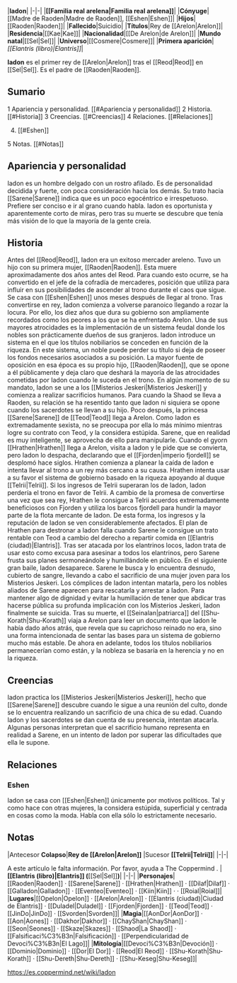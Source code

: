 

|**Iadon**|
|-|-|
|**[[Familia real arelena\|Familia real arelena]]**|
|**Cónyuge**|[[Madre de Raoden\|Madre de Raoden]], [[Eshen\|Eshen]]|
|**Hijos**|[[Raoden\|Raoden]]|
|**Fallecido**|Suicidio|
|**Títulos**|Rey de [[Arelon\|Arelon]]|
|**Residencia**|[[Kae\|Kae]]|
|**Nacionalidad**|[[De Arelon\|de Arelon]]|
|**Mundo natal**|[[Sel\|Sel]]|
|**Universo**|[[Cosmere\|Cosmere]]|
|**Primera aparición**|*[[Elantris (libro)\|Elantris]]*|

**Iadon** es el primer rey de [[Arelon\|Arelon]] tras el [[Reod\|Reod]] en [[Sel\|Sel]]. Es el padre de [[Raoden\|Raoden]].

## Sumario

1 Apariencia y personalidad. [[#Apariencia y personalidad]] 
2 Historia. [[#Historia]] 
3 Creencias. [[#Creencias]] 
4 Relaciones. [[#Relaciones]] 

4. [[#Eshen]] 


5 Notas. [[#Notas]] 


## Apariencia y personalidad
Iadon es un hombre delgado con un rostro afilado.
Es de personalidad decidida y fuerte, con poca consideración hacia los demás. Su trato hacia [[Sarene\|Sarene]] indica que es un poco egocéntrico e irrespetuoso. Prefiere ser conciso e ir al grano cuando habla. Iadon es oportunista y aparentemente corto de miras, pero tras su muerte se descubre que tenía más visión de lo que la mayoría de la gente creía.

## Historia
Antes del [[Reod\|Reod]], Iadon era un exitoso mercader areleno. Tuvo un hijo con su primera mujer, [[Raoden\|Raoden]]. Esta muere aproximadamente dos años antes del Reod. Para cuando esto ocurre, se ha convertido en el jefe de la cofradía de mercaderes, posición que utiliza para influir en sus posibilidades de ascender al trono durante el caos que sigue. Se casa con [[Eshen\|Eshen]] unos meses después de llegar al trono. Tras convertirse en rey, Iadon comienza a volverse paranoico llegando a rozar la locura. Por ello, los diez años que dura su gobierno son ampliamente recordados como los peores a los que se ha enfrentado Arelon. Una de sus mayores atrocidades es la implementación de un sistema feudal donde los nobles son prácticamente dueños de sus granjeros. Iadon introduce un sistema en el que los títulos nobiliarios se conceden en función de la riqueza. En este sistema, un noble puede perder su título si deja de poseer los fondos necesarios asociados a su posición. La mayor fuente de oposición en esa época es su propio hijo, [[Raoden\|Raoden]], que se opone a él públicamente y deja claro que deshará la mayoría de las atrocidades cometidas por Iadon cuando le suceda en el trono. En algún momento de su mandato, Iadon se une a los [[Misterios Jeskeri\|Misterios Jeskeri]] y comienza a realizar sacrificios humanos. Para cuando la Shaod se lleva a Raoden, su relación se ha resentido tanto que Iadon ni siquiera se opone cuando los sacerdotes se llevan a su hijo.
Poco después, la princesa [[Sarene\|Sarene]] de [[Teod\|Teod]] llega a Arelon. Como Iadon es extremadamente sexista, no se preocupa por ella lo más mínimo mientras logre su contrato con Teod, y la considera estúpida. Sarene, que en realidad es muy inteligente, se aprovecha de ello para manipularle. Cuando el gyorn [[Hrathen\|Hrathen]] llega a Arelon, visita a Iadon y le pide que se convierta, pero Iadon lo despacha, declarando que el [[Fjorden\|imperio fjordell]] se desplomó hace siglos. Hrathen comienza a planear la caída de Iadon e intenta llevar al trono a un rey más cercano a su causa. Hrathen intenta usar a su favor el sistema de gobierno basado en la riqueza apoyando al duque [[Telrii\|Telrii]]. Si los ingresos de Telrii superaran los de Iadon, Iadon perdería el trono en favor de Telrii. A cambio de la promesa de convertirse una vez que sea rey, Hrathen le consigue a Telrii acuerdos extremadamente beneficiosos con Fjorden y utiliza los barcos fjordell para hundir la mayor parte de la flota mercante de Iadon. De esta forma, los ingresos y la reputación de Iadon se ven considerablemente afectados. El plan de Hrathen para destronar a Iadon falla cuando Sarene le consigue un trato rentable con Teod a cambio del derecho a repartir comida en [[Elantris (ciudad)\|Elantris]]. Tras ser atacada por los elantrinos locos, Iadon trata de usar esto como excusa para asesinar a todos los elantrinos, pero Sarene frusta sus planes sermoneándole y humillándole en público. En el siguiente gran baile, Iadon desaparece. Sarene le busca y lo encuentra desnudo, cubierto de sangre, llevando a cabo el sacrificio de una mujer joven para los Misterios Jeskeri. Los cómplices de Iadon intentan matarla, pero los nobles aliados de Sarene aparecen para rescatarla y arrestar a Iadon.
Para mantener algo de dignidad y evitar la humillación de tener que abdicar tras hacerse pública su profunda implicación con los Misterios Jeskeri, Iadon finalmente se suicida. Tras su muerte, el [[Seinalan\|patriarca]] del [[Shu-Korath\|Shu-Korath]] viaja a Arelon para leer un documento que Iadon le había dado años atrás, que revela que su caprichoso reinado no era, sino una forma intencionada de sentar las bases para un sistema de gobierno mucho más estable. De ahora en adelante, todos los títulos nobiliarios permanecerían como están, y la nobleza se basaría en la herencia y no en la riqueza.

## Creencias
Iadon practica los [[Misterios Jeskeri\|Misterios Jeskeri]], hecho que [[Sarene\|Sarene]] descubre cuando le sigue a una reunión del culto, donde se lo encuentra realizando un sacrificio de una chica de su edad. Cuando Iadon y los sacerdotes se dan cuenta de su presencia, intentan atacarla. Algunas personas interpretan que el sacrificio humano representa en realidad a Sarene, en un intento de Iadon por superar las dificultades que ella le supone.

## Relaciones
### Eshen
Iadon se casa con [[Eshen\|Eshen]] únicamente por motivos políticos. Tal y como hace con otras mujeres, la considera estúpida, superficial y centrada en cosas como la moda. Habla con ella sólo lo estrictamente necesario.

## Notas
|Antecesor  **Colapso**|**Rey de [[Arelon\|Arelon]]** |Sucesor  **[[Telrii\|Telrii]]**|
|-|-|


A este artículo le falta información. Por favor, ayuda a The Coppermind .
|**[[Elantris (libro)\|Elantris]] (**[[Sel\|Sel]]**)**|
|-|-|
|**Personajes**|[[Raoden\|Raoden]] · [[Sarene\|Sarene]] · [[Hrathen\|Hrathen]] · [[Dilaf\|Dilaf]] · [[Galladon\|Galladon]] · [[Eventeo\|Eventeo]] · [[Kiin\|Kiin]] ·  · [[Roial\|Roial]]|
|**Lugares**|[[Opelon\|Opelon]] · [[Arelon\|Arelon]] · [[Elantris (ciudad)\|Ciudad de Elantris]] · [[Duladel\|Duladel]] · [[Fjorden\|Fjorden]] · [[Teod\|Teod]] · [[JinDo\|JinDo]] · [[Svorden\|Svorden]]|
|**Magia**|[[AonDor\|AonDor]] · [[Aon\|Aones]] · [[Dakhor\|Dakhor]] · [[ChayShan\|ChayShan]] · [[Seon\|Seones]] · [[Skaze\|Skazes]] · [[Shaod\|La Shaod]] · [[Falsificaci%C3%B3n\|Falsificación]] · [[Perpendicularidad de Devoci%C3%B3n\|El Lago]]|
|**Mitología**|[[Devoci%C3%B3n\|Devoción]] · [[Dominio\|Dominio]] · [[Dor\|El Dor]] · [[Reod\|El Reod]] · [[Shu-Korath\|Shu-Korath]] · [[Shu-Dereth\|Shu-Dereth]] · [[Shu-Keseg\|Shu-Keseg]]|



https://es.coppermind.net/wiki/Iadon